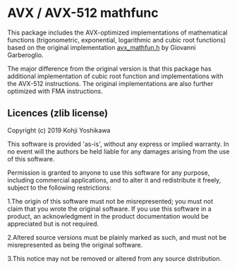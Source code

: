 # AVX / AVX-512 mathfunc

This package includes the AVX-optimized implementations of
mathematical functions (trigonometric, exponential, logarithmic and
cubic root functions) based on the original implementation
[avx_mathfun.h](http://software-lisc.fbk.eu/avx_mathfun/) by Giovanni Garberoglio.

The major difference from the original version is that this package has additional 
implementation of cubic root function and implementations with the AVX-512 instructions.
The original implementations are also further optimized with FMA instructions. 

## Licences (zlib license)
Copyright (c) 2019 Kohji Yoshikawa

This software is provided 'as-is', without any express or implied
warranty. In no event will the authors be held liable for any damages
arising from the use of this software.

Permission is granted to anyone to use this software for any purpose,
including commercial applications, and to alter it and redistribute it
freely, subject to the following restrictions:

1.The origin of this software must not be misrepresented; you must not
claim that you wrote the original software. If you use this software
in a product, an acknowledgment in the product documentation would be
appreciated but is not required.

2.Altered source versions must be plainly marked as such, and must not be
misrepresented as being the original software.

3.This notice may not be removed or altered from any source distribution.